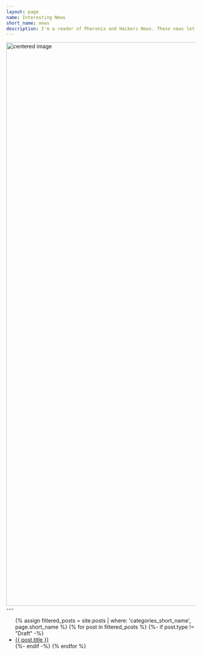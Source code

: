 ```yaml
---
layout: page
name: Interesting News
short_name: news
description: I'm a reader of Phoronix and Hackers News. These news let me know stages, news and issues about both software libraries and hardwares. For example, newly discovered vulnerabilities of Xorg rooted back to 1980s. Or benchmark of Raspberry Pi 5 against Pi 4.
---
```


<img src="/pictures/news.png" alt="centered image" width="1500" height="auto"> 
---
<ul>
  {% assign filtered_posts = site.posts | where: 'categories_short_name', page.short_name %}
  {% for post in filtered_posts %}
    {%- if post.type != "Draft" -%}
          <li>
            <a href="{{ post.url }}">{{ post.title }}</a>
          </li>
    {%- endif -%}
  {% endfor %}
</ul>
 